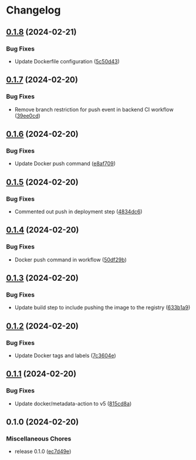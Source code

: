 # Changelog

## [0.1.8](https://github.com/elijah-onchwari/everbyte/compare/v0.1.7...v0.1.8) (2024-02-21)


### Bug Fixes

* Update Dockerfile configuration ([5c50d43](https://github.com/elijah-onchwari/everbyte/commit/5c50d430ff11fdc0e11075d962dad10eaab615ea))

## [0.1.7](https://github.com/elijah-onchwari/everbyte/compare/v0.1.6...v0.1.7) (2024-02-20)


### Bug Fixes

* Remove branch restriction for push event in backend CI workflow ([39ee0cd](https://github.com/elijah-onchwari/everbyte/commit/39ee0cd9609a980fc0d10a7a1828ea7b7af70c95))

## [0.1.6](https://github.com/elijah-onchwari/everbyte/compare/v0.1.5...v0.1.6) (2024-02-20)


### Bug Fixes

* Update Docker push command ([e8af709](https://github.com/elijah-onchwari/everbyte/commit/e8af70994a928df6691e933bb2727b3baf9e5d43))

## [0.1.5](https://github.com/elijah-onchwari/everbyte/compare/v0.1.4...v0.1.5) (2024-02-20)


### Bug Fixes

* Commented out push in deployment step ([4834dc6](https://github.com/elijah-onchwari/everbyte/commit/4834dc6021cc1344851116d6b2cd6276bf34305f))

## [0.1.4](https://github.com/elijah-onchwari/everbyte/compare/v0.1.3...v0.1.4) (2024-02-20)


### Bug Fixes

* Docker push command in workflow ([50df29b](https://github.com/elijah-onchwari/everbyte/commit/50df29b489b66fae3d66b898cf269e86d215a43d))

## [0.1.3](https://github.com/elijah-onchwari/everbyte/compare/v0.1.2...v0.1.3) (2024-02-20)


### Bug Fixes

* Update build step to include pushing the image to the registry ([633b1a9](https://github.com/elijah-onchwari/everbyte/commit/633b1a9d333905d37997a6c0ba768933f6f0b4f9))

## [0.1.2](https://github.com/elijah-onchwari/everbyte/compare/v0.1.1...v0.1.2) (2024-02-20)


### Bug Fixes

* Update Docker tags and labels ([7c3604e](https://github.com/elijah-onchwari/everbyte/commit/7c3604eb95f298a975d42fa25d177074ee0ac84e))

## [0.1.1](https://github.com/elijah-onchwari/everbyte/compare/v0.1.0...v0.1.1) (2024-02-20)


### Bug Fixes

* Update docker/metadata-action to v5 ([815cd8a](https://github.com/elijah-onchwari/everbyte/commit/815cd8a1433d95153ff58200eab92b8d2a593d23))

## 0.1.0 (2024-02-20)


### Miscellaneous Chores

* release 0.1.0 ([ec7d49e](https://github.com/elijah-onchwari/everbyte/commit/ec7d49e08af27302496ecaa94e7ec3794f242e3d))
